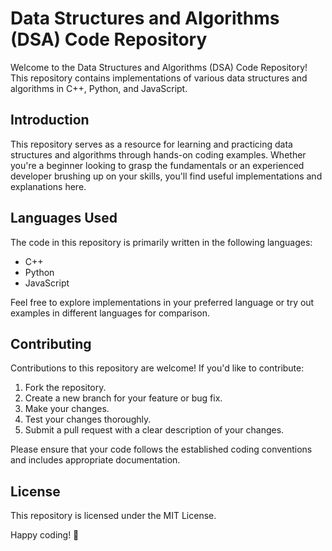 # Data Structures and Algorithms (DSA) Code Repository

Welcome to the Data Structures and Algorithms (DSA) Code Repository! This repository contains implementations of various data structures and algorithms in C++, Python, and JavaScript.

## Introduction

This repository serves as a resource for learning and practicing data structures and algorithms through hands-on coding examples. Whether you're a beginner looking to grasp the fundamentals or an experienced developer brushing up on your skills, you'll find useful implementations and explanations here.

## Languages Used

The code in this repository is primarily written in the following languages:

- C++
- Python
- JavaScript

Feel free to explore implementations in your preferred language or try out examples in different languages for comparison.

## Contributing

Contributions to this repository are welcome! If you'd like to contribute:

1. Fork the repository.
2. Create a new branch for your feature or bug fix.
3. Make your changes.
4. Test your changes thoroughly.
5. Submit a pull request with a clear description of your changes.

Please ensure that your code follows the established coding conventions and includes appropriate documentation.

## License

This repository is licensed under the MIT License. 

Happy coding! 🚀
